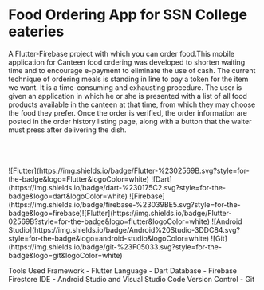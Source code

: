 # Food Ordering App for SSN College eateries

A Flutter-Firebase project with which you can order food.This mobile application for Canteen food ordering was developed to shorten waiting time and to encourage e-payment to eliminate the use of cash. The current technique of ordering meals is standing in line to pay a token for the item we want. It is a time-consuming and exhausting procedure. The user is given an application in which he or she is presented with a list of all food products available in the canteen at that time, from which they may choose the food they prefer. Once the order is verified, the order information are posted in the order history listing page, along with a button that the waiter must press after delivering the dish.

<br>
<br>
<br>
![Flutter](https://img.shields.io/badge/Flutter-%2302569B.svg?style=for-the-badge&logo=Flutter&logoColor=white)
![Dart](https://img.shields.io/badge/dart-%230175C2.svg?style=for-the-badge&logo=dart&logoColor=white)
![Firebase](https://img.shields.io/badge/firebase-%23039BE5.svg?style=for-the-badge&logo=firebase)![Flutter](https://img.shields.io/badge/Flutter-02569B?style=for-the-badge&logo=flutter&logoColor=white)
![Android Studio](https://img.shields.io/badge/Android%20Studio-3DDC84.svg?style=for-the-badge&logo=android-studio&logoColor=white)
 ![Git](https://img.shields.io/badge/git-%23F05033.svg?style=for-the-badge&logo=git&logoColor=white)

Tools Used
Framework - Flutter
Language - Dart
Database - Firebase Firestore
IDE - Android Studio and Visual Studio Code
Version Control - Git



